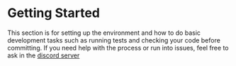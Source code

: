 # Getting Started

This section is for setting up the environment and how to do basic development tasks such as running tests and checking your code before committing. If you need help with the process or run into issues, feel free to ask in the [discord server](https://discord.gg/uPEBbYYDB6)